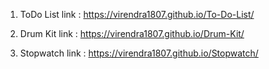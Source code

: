 1) ToDo List
link : https://virendra1807.github.io/To-Do-List/

2) Drum Kit 
link : https://virendra1807.github.io/Drum-Kit/

3) Stopwatch
link : https://virendra1807.github.io/Stopwatch/
